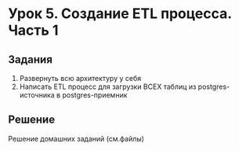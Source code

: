# Урок 5. Создание ETL процесса. Часть 1

## Задания

1) Развернуть всю архитектуру у себя
2) Написать ETL процесс для загрузки ВСЕХ таблиц из postgres-источника в postgres-приемник


## Решение

Решение домашних заданий (см.файлы)
